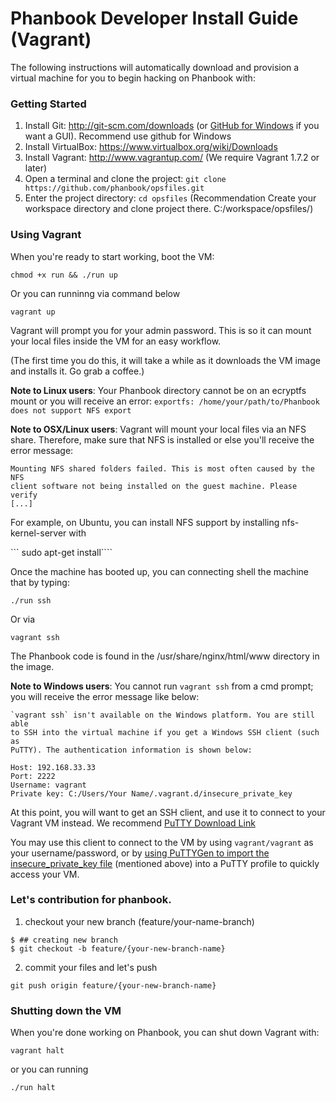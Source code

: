 # Phanbook Developer Install Guide (Vagrant)


The following instructions will automatically download and provision a virtual machine for you to begin hacking
on Phanbook with:

### Getting Started

1. Install Git: http://git-scm.com/downloads (or [GitHub for Windows](http://windows.github.com/) if you want a GUI). Recommend use github for Windows
2. Install VirtualBox: https://www.virtualbox.org/wiki/Downloads
3. Install Vagrant: http://www.vagrantup.com/ (We require Vagrant 1.7.2 or later)
4. Open a terminal and clone the project: `git clone https://github.com/phanbook/opsfiles.git`
5. Enter the project directory: `cd opsfiles` (Recommendation Create your workspace directory and clone project there. C:/workspace/opsfiles/)

### Using Vagrant

When you're ready to start working, boot the VM:

```
chmod +x run && ./run up
```
Or you can runninng via command below

```
vagrant up
```

Vagrant will prompt you for your admin password. This is so it can mount your local files inside the VM for an easy workflow.

(The first time you do this, it will take a while as it downloads the VM image and installs it. Go grab a coffee.)

**Note to Linux users**: Your Phanbook directory cannot be on an ecryptfs mount or you will receive an error: `exportfs: /home/your/path/to/Phanbook does not support NFS export`

**Note to OSX/Linux users**: Vagrant will mount your local files via an NFS share. Therefore, make sure that NFS is installed or else you'll receive the error message:

```
Mounting NFS shared folders failed. This is most often caused by the NFS
client software not being installed on the guest machine. Please verify
[...]
```

For example, on Ubuntu, you can install NFS support by installing nfs-kernel-server with

``` sudo apt-get install````

Once the machine has booted up, you can connecting shell the machine that by typing:

```
./run ssh
```
Or via 

```
vagrant ssh
```

The Phanbook code is found in the /usr/share/nginx/html/www directory in the image.

**Note to Windows users**: You cannot run ```vagrant ssh``` from a cmd prompt; you will receive the error message like below:

```
`vagrant ssh` isn't available on the Windows platform. You are still able
to SSH into the virtual machine if you get a Windows SSH client (such as
PuTTY). The authentication information is shown below:

Host: 192.168.33.33
Port: 2222
Username: vagrant
Private key: C:/Users/Your Name/.vagrant.d/insecure_private_key
```

At this point, you will want to get an SSH client, and use it to connect to your Vagrant VM instead. We recommend [PuTTY Download Link](http://www.chiark.greenend.org.uk/~sgtatham/putty/download.html)

You may use this client to connect to the VM by using ```vagrant/vagrant``` as your username/password, or by [using
PuTTYGen to import the insecure_private_key file](http://jason.sharonandjason.com/key_based_putty_logins_mini_how_to.htm)
(mentioned above) into a PuTTY profile to quickly access your VM.


### Let's contribution for phanbook.
1. checkout your new branch (feature/your-name-branch)

```
$ ## creating new branch
$ git checkout -b feature/{your-new-branch-name}
```
2. commit your files and let's push

```
git push origin feature/{your-new-branch-name}
```

### Shutting down the VM

When you're done working on Phanbook, you can shut down Vagrant with:

```
vagrant halt
```

or you can running 

```
./run halt
```
